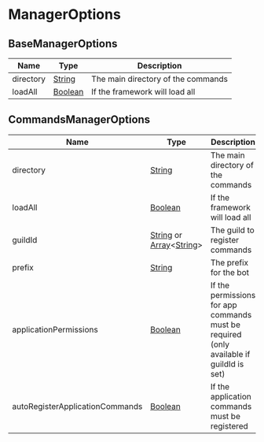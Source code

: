 # ManagerOptions

## BaseManagerOptions

| Name      | Type                                                                                          | Description                        |
| --------- | --------------------------------------------------------------------------------------------- | ---------------------------------- |
| directory | [String](https://developer.mozilla.org/docs/Web/JavaScript/Reference/Global_Objects/String)   | The main directory of the commands |
| loadAll   | [Boolean](https://developer.mozilla.org/docs/Web/JavaScript/Reference/Global_Objects/Boolean) | If the framework will load all     |

## CommandsManagerOptions

| Name                            | Type                                                                                                                                                                                                                                                                                    | Description                                                                             |
| ------------------------------- | --------------------------------------------------------------------------------------------------------------------------------------------------------------------------------------------------------------------------------------------------------------------------------------- | --------------------------------------------------------------------------------------- |
| directory                       | [String](https://developer.mozilla.org/docs/Web/JavaScript/Reference/Global_Objects/String)                                                                                                                                                                                             | The main directory of the commands                                                      |
| loadAll                         | [Boolean](https://developer.mozilla.org/docs/Web/JavaScript/Reference/Global_Objects/Boolean)                                                                                                                                                                                           | If the framework will load all                                                          |
| guildId                         | [String](https://developer.mozilla.org/docs/Web/JavaScript/Reference/Global_Objects/String) or [Array](hthttps://developer.mozilla.org/docs/Web/JavaScript/Reference/Global_Objects/Array)<[String](https://developer.mozilla.org/docs/Web/JavaScript/Reference/Global_Objects/String)> | The guild to register commands                                                          |
| prefix                          | [String](https://developer.mozilla.org/docs/Web/JavaScript/Reference/Global_Objects/String)                                                                                                                                                                                             | The prefix for the bot                                                                  |
| applicationPermissions          | [Boolean](https://developer.mozilla.org/docs/Web/JavaScript/Reference/Global_Objects/Boolean)                                                                                                                                                                                           | If the permissions for app commands must be required (only available if guildId is set) |
| autoRegisterApplicationCommands | [Boolean](https://developer.mozilla.org/docs/Web/JavaScript/Reference/Global_Objects/Boolean)                                                                                                                                                                                           | If the application commands must be registered                                          |
